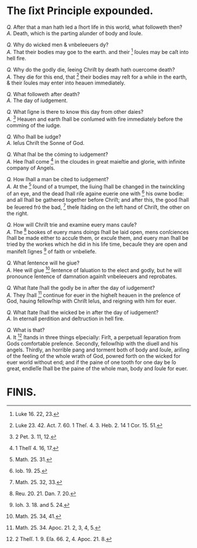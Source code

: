 # The ſixt Principle expounded.

*Q.* After that a man hath led a ſhort life in this world, what followeth then?  
*A.* Death, which is the parting aſunder of body and ſoule.

*Q.* Why do wicked men & vnbeleeuers dy?  
*A.* That their bodies may goe to the earth. and their [^a] ſoules may be caſt into hell fire.

*Q.* Why do the godly die, ſeeing Chriſt by death hath ouercome death?  
*A.* They die for this end, that [^b] their bodies may reſt for a while in the earth, & their ſoules may enter into heauen immediately.

*Q.* What followeth after death?  
*A.* The day of iudgement.

*Q.* What ſigne is there to know this day from other daies?  
*A.* [^c] Heauen and earth ſhall be conſumed with fire immediately before the comming of the iudge.

*Q.* Who ſhall be iudge?  
*A.* Ieſus Chriſt the Sonne of God.

*Q.* What ſhal be the cóming to iudgement?  
*A.* Hee ſhall come [^d] in the cloudes in great maieſtie and glorie, with infinite company of Angels.

*Q.* How ſhall a man be cited to iudgement?  
*A.* At the [^e] ſound of a trumpet, the liuing ſhall be changed in the twinckling of an eye, and the dead ſhall riſe againe euerie one with [^f] his owne bodie: and all ſhall be gathered together before Chriſt; and after this, the good ſhall be ſeuered fró the bad, [^g] theſe ſtáding on the left hand of Chriſt, the other on the right.

*Q.* How will Chriſt trie and examine euery mans cauſe?  
*A.* The [^h] bookes of euery mans doings ſhall be laid open, mens conſciences ſhall be made either to accuſe them, or excuſe them, and euery man ſhall be tried by the workes which he did in his life time, becauſe they are open and manifeſt ſignes [^i] of faith or vnbeliefe.

*Q.* What ſentence will he giue?  
*A.* Hee will giue [^k] ſentence of ſaluation to the elect and godly, but he will pronounce ſentence of damnation againſt vnbeleeuers and reprobates.

*Q.* What ſtate ſhall the godly be in after the day of iudgement?  
*A.* They ſhall [^l] continue for euer in the higheſt heauen in the preſence of God, hauing fellowſhip with Chriſt Ieſus, and reigning with him for euer.

*Q.* What ſtate ſhall the wicked be in after the day of iudgement?  
*A.* In eternall perdition and deſtruction in hell fire.

*Q.* What is that?  
*A.* It [^m] ſtands in three things eſpecially: Firſt, a perpetuall ſeparation from Gods comfortable preſence. Secondly, fellowſhip with the diuell and his angels. Thirdly, an horrible pang and torment both of body and ſoule, ariſing of the feeling of the whole wrath of God, powred forth on the wicked for euer world without end; and if the paine of one tooth for one day be ſo great, endleſſe ſhall be the paine of the whole man, body and ſoule for euer.

# FINIS.

[^a]: Luke 16. 22, 23.

[^b]: Luke 23. 42. Act. 7. 60. 1 Theſ. 4. 3. Heb. 2. 14 1 Cor. 15. 51.

[^c]: 2 Pet. 3. 11, 12.

[^d]: 1 Theſſ 4. 16, 17.

[^e]: Math. 25. 31.

[^f]: Iob. 19. 25.

[^g]: Math. 25. 32, 33.

[^h]: Reu. 20. 21. Dan. 7. 20.

[^i]: Ioh. 3. 18. and 5. 24.

[^k]: Math. 25. 34, 41.

[^l]: Math. 25. 34. Apoc. 21. 2, 3, 4, 5.

[^m]: 2 Theſſ. 1. 9. Eſa. 66. 2, 4. Apoc. 21. 8.
